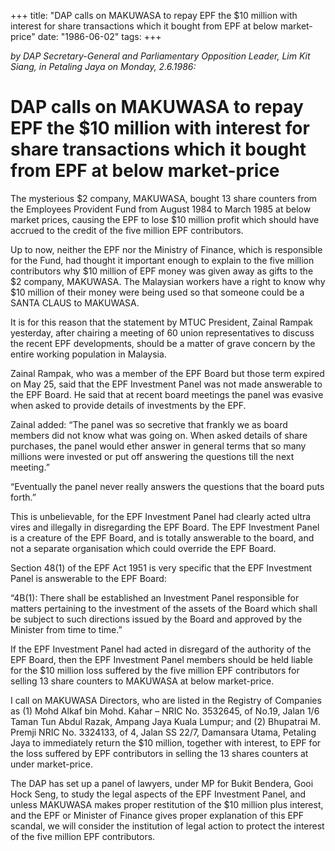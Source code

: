 +++ 
title: "DAP calls on MAKUWASA to repay EPF the $10 million with interest for share transactions which it bought from EPF at below market-price"
date: "1986-06-02"
tags:
+++

_by DAP Secretary-General and Parliamentary Opposition Leader, Lim Kit Siang, in Petaling Jaya on Monday, 2.6.1986:_

# DAP calls on MAKUWASA to repay EPF the $10 million with interest for share transactions which it bought from EPF at below market-price

The mysterious $2 company, MAKUWASA, bought 13 share counters from the Employees Provident Fund from August 1984 to March 1985 at below market prices, causing the EPF to lose $10 million profit which should have accrued to the credit of the five million EPF contributors.</u>

Up to now, neither the EPF nor the Ministry of Finance, which is responsible for the Fund, had thought it important enough to explain to the five million contributors why $10 million of EPF money was given away as gifts to the $2 company, MAKUWASA. The Malaysian workers have a right to know why $10 million of their money were being used so that someone could be a SANTA CLAUS to MAKUWASA.

It is for this reason that the statement by MTUC President, Zainal Rampak yesterday, after chairing a meeting of 60 union representatives to discuss the recent EPF developments, should be a matter of grave concern by the entire working population in Malaysia.

Zainal Rampak, who was a member of the EPF Board but those term expired on May 25, said that the EPF Investment Panel was not made answerable to the EPF Board. He said that at recent board meetings the panel was evasive when asked to provide details of investments by the EPF.

Zainal added: “The panel was so secretive that frankly we as board members did not know what was going on. When asked details of share purchases, the panel would ether answer in general terms that so many millions were invested or put off answering the questions till the next meeting.”

“Eventually the panel never really answers the questions that the board puts forth.”

This is unbelievable, for the EPF Investment Panel had clearly acted ultra vires and illegally in disregarding the EPF Board. The EPF Investment Panel is a creature of the EPF Board, and is totally answerable to the board, and not a separate organisation which could override the EPF Board.
 
Section 48(1) of the EPF Act 1951 is very specific that the EPF Investment Panel is answerable to the EPF Board:

“4B(1): There shall be established an Investment Panel responsible for matters pertaining to the investment of the assets of the Board which shall be subject to such directions issued by the Board and approved by the Minister from time to time.”

If the EPF Investment Panel had acted in disregard of the authority of the EPF Board, then the EPF Investment Panel members should be held liable for the $10 million loss suffered by the five million EPF contributors for selling 13 share counters to MAKUWASA at below market-price.

I call on MAKUWASA Directors, who are listed in the Registry of Companies as (1) Mohd Alkaf bin Mohd. Kahar – NRIC No. 3532645, of No.19, Jalan 1/6 Taman Tun Abdul Razak, Ampang Jaya Kuala Lumpur; and (2) Bhupatrai M. Premji NRIC No. 3324133, of 4, Jalan SS 22/7, Damansara Utama, Petaling Jaya to immediately return the $10 million, together with interest, to EPF for the loss suffered by EPF contributors in selling the 13 shares counters at under market-price.

The DAP has set up a panel of lawyers, under MP for Bukit Bendera, Gooi Hock Seng, to study the legal aspects of the EPF Investment Panel, and unless MAKUWASA makes proper restitution of the $10 million plus interest, and the EPF or Minister of Finance gives proper explanation of this EPF scandal, we will consider the institution of legal action to protect the interest of the five million EPF contributors.
 
